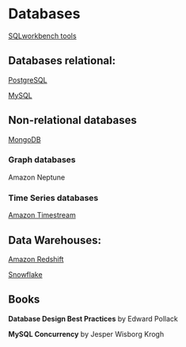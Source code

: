 # Databases 


[SQLworkbench tools](sqlworkbench)


## Databases relational:

[PostgreSQL](postgresql)

[MySQL](mysql)



## Non-relational databases

[MongoDB](mongodb)


### Graph databases

Amazon Neptune


### Time Series databases

[Amazon Timestream](TimeStream)



## Data Warehouses:

[Amazon Redshift](redshift)

[Snowflake](snowflake)



## Books

**Database Design Best Practices** by Edward Pollack

**MySQL Concurrency** by Jesper Wisborg Krogh
